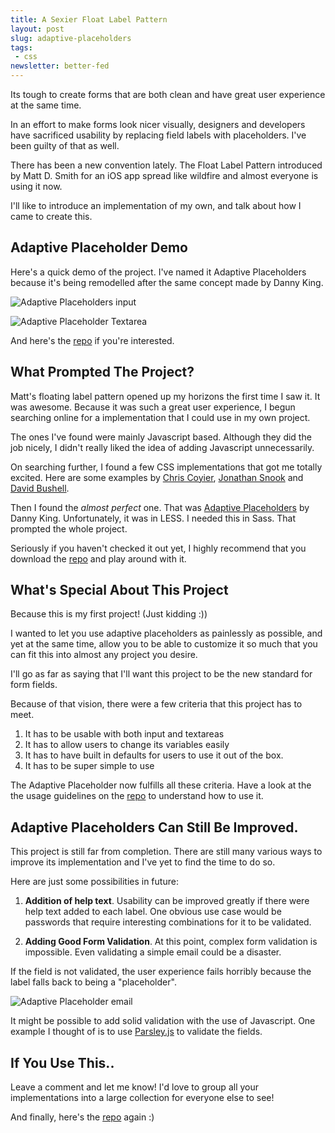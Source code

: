 ```yaml
---
title: A Sexier Float Label Pattern
layout: post
slug: adaptive-placeholders
tags:
 - css
newsletter: better-fed
---
```


Its tough to create forms that are both clean and have great user experience at the same time.

In an effort to make forms look nicer visually, designers and developers have sacrificed usability by replacing field labels with placeholders. I've been guilty of that as well.

There has been a new convention lately. The Float Label Pattern introduced by Matt D. Smith for an iOS app spread like wildfire and almost everyone is using it now.

I'll like to introduce an implementation of my own, and talk about how I came to create this.

<!--more-->

## Adaptive Placeholder Demo

Here's a quick demo of the project. I've named it Adaptive Placeholders because it's being remodelled after the same concept made by Danny King.

![][image-1]

![][image-2]

And here's the [repo][1] if you're interested.

## What Prompted The Project?

Matt's floating label pattern opened up my horizons the first time I saw it. It was awesome. Because it was such a great user experience, I begun searching online for a implementation that I could use in my own project.

The ones I've found were mainly Javascript based. Although they did the job nicely, I didn't really liked the idea of adding Javascript unnecessarily.

On searching further, I found a few CSS implementations that got me totally excited. Here are some examples by [Chris Coyier][2], [Jonathan Snook][3] and [David Bushell][4].

Then I found the *almost perfect* one. That was [Adaptive Placeholders][5] by Danny King. Unfortunately, it was in LESS. I needed this in Sass. That prompted the whole project.

Seriously if you haven't checked it out yet, I highly recommend that you download the [repo][6] and play around with it.

## What's Special About This Project

Because this is my first project! (Just kidding :))

I wanted to let you use adaptive placeholders as painlessly as possible, and yet at the same time, allow you to be able to customize it so much that you can fit this into almost any project you desire.

I'll go as far as saying that I'll want this project to be the new standard for form fields.

Because of that vision, there were a few criteria that this project has to meet.

1. It has to be usable with both input and textareas
2. It has to allow users to change its variables easily
3. It has to have built in defaults for users to use it out of the box.
4. It has to be super simple to use

The Adaptive Placeholder now fulfills all these criteria. Have a look at the the usage guidelines on the [repo][7] to understand how to use it.

## Adaptive Placeholders Can Still Be Improved.

This project is still far from completion. There are still many various ways to improve its implementation and I've yet to find the time to do so.

Here are just some possibilities in future:

1. **Addition of help text**. Usability can be improved greatly if there were help text added to each label. One obvious use case would be passwords that require interesting combinations for it to be validated.

2. **Adding Good Form Validation**. At this point, complex form validation is impossible. Even validating a simple email could be a disaster.

  If the field is not validated, the user experience fails horribly because the label falls back to being a "placeholder".

  ![][image-3]

  It might be possible to add solid validation with the use of Javascript. One example I thought of is to use [Parsley.js][8] to validate the fields.

## If You Use This..

Leave a comment and let me know! I'd love to group all your implementations into a large collection for everyone else to see!

And finally, here's the [repo][9] again :)

[1]:  https://github.com/zellwk/adaptivePlaceholders "Adaptive Placeholders"
[2]:  http://css-tricks.com/float-labels-css/ "Float labels"
[3]:  http://snook.ca/archives/htmlandcss/floated-label-pattern-css "Float label pattern"
[4]:  http://dbushell.com/2013/11/08/form-label-design/
[5]:  http://blog.circleci.com/adaptive-placeholders/ "Adaptive Placeholders"
[6]:  https://github.com/zellwk/adaptivePlaceholders "Adaptive Placeholders"
[7]:  https://github.com/zellwk/adaptivePlaceholders "Adaptive Placeholders"
[8]:  http://parsleyjs.org
[9]:  https://github.com/zellwk/adaptivePlaceholders "Adaptive Placeholders"

[image-1]:  https://raw.githubusercontent.com/zellwk/adaptivePlaceholders/master/screenshots/input.gif "Adaptive Placeholders input"
[image-2]:  https://raw.githubusercontent.com/zellwk/adaptivePlaceholders/master/screenshots/textarea.gif "Adaptive Placeholder Textarea"
[image-3]:  https://raw.githubusercontent.com/zellwk/adaptivePlaceholders/master/screenshots/email.gif "Adaptive Placeholder email"
